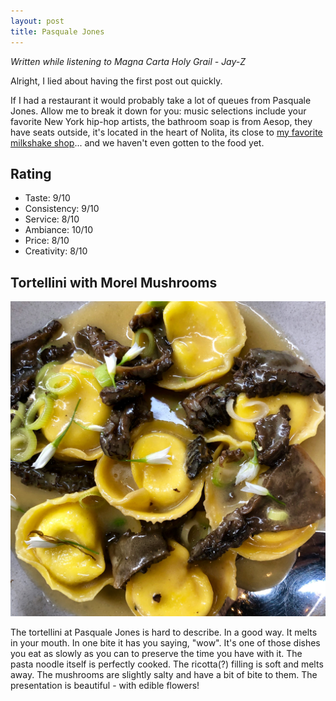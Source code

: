 ```yaml
---
layout: post
title: Pasquale Jones
---
```

<em>Written while listening to Magna Carta Holy Grail - Jay-Z</em>

Alright, I lied about having the first post out quickly.

If I had a restaurant it would probably take a lot of queues from Pasquale Jones. Allow me to break it down for you: music selections include your favorite New York hip-hop artists, the bathroom soap is from Aesop, they have seats outside, it's located in the heart of Nolita, its close to [my favorite milkshake shop](https://www.milkandcreambar.com/)... and we haven't even gotten to the food yet.

## Rating
- Taste: 9/10
- Consistency: 9/10
- Service: 8/10
- Ambiance: 10/10
- Price: 8/10
- Creativity: 8/10

## Tortellini with Morel Mushrooms
![tortellini](/assets/photos/04_19_19_pasquale_jones.jpg)

The tortellini at Pasquale Jones is hard to describe. In a good way. It melts in your mouth. In one bite it has you saying, "wow". It's one of those dishes you eat as slowly as you can to preserve the time you have with it. The pasta noodle itself is perfectly cooked. The ricotta(?) filling is soft and melts away. The mushrooms are slightly salty and have a bit of bite to them. The presentation is beautiful - with edible flowers!
